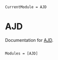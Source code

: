 ```@meta
CurrentModule = AJD
```

# AJD

Documentation for [AJD](https://github.com/gericke-n/AJD.jl).

```@index
```

```@autodocs
Modules = [AJD]
```
